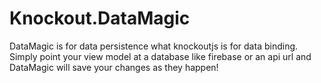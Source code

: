 Knockout.DataMagic
==================

DataMagic is for data persistence what knockoutjs is for data binding. Simply point your view model at a database like firebase or an api url and DataMagic will save your changes as they happen!
